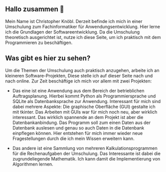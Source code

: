 ## Hallo zusammen 👋

Mein Name ist Christopher Knöbl. Derzeit befinde ich mich in einer Umschulung zum Fachinformatiker für Anwendungsentwicklung. Hier lerne ich die Grundlagen der Softwareentwicklung.
Da die Umschulung theoretisch ausgerichtet ist, nutze ich diese Seite, um ich praktisch mit dem Programmieren zu beschäftigen. 

## Was gibt es hier zu sehen?
Um die Themen der Umschulung auch praktisch anzugehen, arbeite ich an kleineren Software-Projekten, Diese stelle ich auf dieser Seite nach und nach online.
Zur Zeit beschäftige ich mich vor allem mit zwei Projekten: <br>
+ Das eine ist eine Anwendung aus dem Bereich der betrieblichen Auftragsplanung. Hierbei kommt Python als Programmiersprache und SQLite als Datenbanksprache zur Anwendung. 
Interessant für mich sind dabei mehrere Aspekte: Die graphische Oberfläche (GUI) gestalte ich mit tkinter. Das Arbeiten mit GUIs war für mich noch neu, aber wirklich interessant. Das wirklich spannende an dem Projekt ist aber die Datenbankanbindung.
Das Programm soll zum einen Daten aus der Datenbank auslesen und genau so auch Daten in die Datenbank einpflegen können. Hier entstehen für mich immer wieder neue Fragestellungen durch die ich mein Wissen erweitern kann.

+ Das andere ist eine Sammlung von mehreren Kalkulationsprogrammen für die Rechenaufgaben der Umschulung. Das Interessante ist dabei die zugrundeliegende Mathematik. Ich kann damit die Implementierung von Algorithmen lernen.
<!--
**ChristopherKnoebl/ChristopherKnoebl** is a ✨ _special_ ✨ repository because its `README.md` (this file) appears on your GitHub profile.

Here are some ideas to get you started:

- 🔭 I’m currently working on ...
- 🌱 I’m currently learning ...
- 👯 I’m looking to collaborate on ...
- 🤔 I’m looking for help with ...
- 💬 Ask me about ...
- 📫 How to reach me: ...
- 😄 Pronouns: ...
- ⚡ Fun fact: ...
-->
